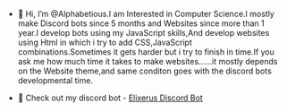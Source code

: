 - 👋 Hi, I’m @Alphabetious.I am Interested in Computer Science.I mostly make Discord bots since 5 months and Websites since more than 1 year.I develop bots using my JavaScript skills,And develop websites using Html in which i try to add CSS,JavaScript combinations.Sometimes it gets harder but i try to finish in time.If you ask me how much time it takes to make websites......it mostly depends on the Website theme,and same conditon goes with the discord bots developmental time.

 - 👋 Check out my discord bot -  <a href="https://discord.com/oauth2/authorize?client_id=835065602137522176&scope=bot&permissions=388160"  target="_blank">Elixerus Discord Bot</a> 
